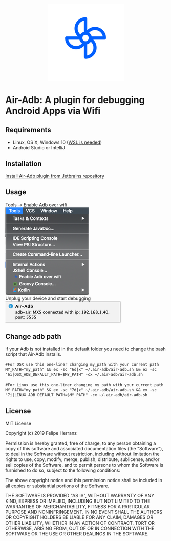 <p align="center">
  <img width="240" height="240" src="icons/pluginIcon.svg">
</p>

Air-Adb: A plugin for debugging Android Apps via Wifi
=========

Requirements
--------------------------------------
 - Linux, OS X, Windows 10 ([WSL is needed](https://docs.microsoft.com/en-us/windows/wsl/install-win10))
 - Android Studio or IntelliJ 
 
Installation
--------------------------------------
[Install Air-Adb plugin from Jetbrains repository](https://plugins.jetbrains.com/plugin/12651-air-adb)

Usage
--------------------------------------
Tools -> Enable Adb over wifi\
![](screenshots/air-adb1.png)\
Unplug your device and start debugging\
![](screenshots/air-adb2.png)

Change adb path
--------------------------------------
if your Adb is not installed in the default folder you need to change the bash script that Air-Adb installs.
```shell
#For OSX use this one-liner changing my_path with your current path
MY_PATH="my_path" && ex -sc "6d|x" ~/.air-adb/air-adb.sh && ex -sc "6i|OSX_ADB_DEFAULT_PATH=$MY_PATH" -cx ~/.air-adb/air-adb.sh

#For Linux use this one-liner changing my_path with your current path
MY_PATH="my_path" && ex -sc "7d|x" ~/.air-adb/air-adb.sh && ex -sc "7i|LINUX_ADB_DEFAULT_PATH=$MY_PATH" -cx ~/.air-adb/air-adb.sh

```

License
--------------------------------------
MIT License

Copyright (c) 2019 Felipe Herranz

Permission is hereby granted, free of charge, to any person obtaining a copy
of this software and associated documentation files (the "Software"), to deal
in the Software without restriction, including without limitation the rights
to use, copy, modify, merge, publish, distribute, sublicense, and/or sell
copies of the Software, and to permit persons to whom the Software is
furnished to do so, subject to the following conditions:

The above copyright notice and this permission notice shall be included in all
copies or substantial portions of the Software.

THE SOFTWARE IS PROVIDED "AS IS", WITHOUT WARRANTY OF ANY KIND, EXPRESS OR
IMPLIED, INCLUDING BUT NOT LIMITED TO THE WARRANTIES OF MERCHANTABILITY,
FITNESS FOR A PARTICULAR PURPOSE AND NONINFRINGEMENT. IN NO EVENT SHALL THE
AUTHORS OR COPYRIGHT HOLDERS BE LIABLE FOR ANY CLAIM, DAMAGES OR OTHER
LIABILITY, WHETHER IN AN ACTION OF CONTRACT, TORT OR OTHERWISE, ARISING FROM,
OUT OF OR IN CONNECTION WITH THE SOFTWARE OR THE USE OR OTHER DEALINGS IN THE
SOFTWARE.
